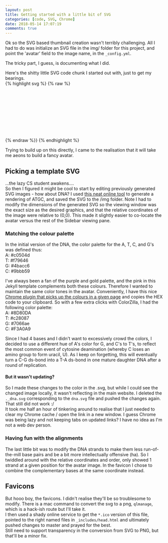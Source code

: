 ```yaml
---
layout: post
title: Getting started with a little bit of SVG  
categories: [code, SVG, Chrome]
date: 2018-05-14 17:07:19
comments: true
---
```


Ok so the SVG based thumbnail creation wasn't terribly challenging. All I had to do was initialize an SVG file in the img/ folder for this project, and point the 'avatar' field to the image name, in the `_config.yml`.    

The tricky part, I guess, is documenting what I did.    

<!--more-->

Here's the shitty little SVG code chunk I started out with, just to get my bearings.   
{% highlight svg %}
{% raw %}
<svg width="100%" height="100%" version="1.1" xmlns="http://www.w3.org/2000/svg">

<defs>
<linearGradient id="fill" x1="0%" y1="0%" x2="0%" y2="100%">
<stop offset="0%" style="stop-color:rgb(224,224,224);stop-opacity:1"/>
<stop offset="100%" style="stop-color:rgb(153,153,153);stop-opacity:1"/>
</linearGradient>
</defs>

<path d="M 0 0 L 64 0 L 32 64 z" stroke="colourname" fill="url(#fill)"/>

</svg>
{% endraw %}}
{% endhighlight %}

Trying to build up on this directly, I came to the realisation that it will take me aeons to build a fancy avatar.  

## Picking a template SVG  
...the lazy CS student awakens....   
So then I figured it might be cool to start by editing previously generated SVG images - how about DNA? I used [this neat online tool](http://petercollingridge.appspot.com/draw-dna) to generate a rendering of ATGC, and saved the SVG to the /img folder. Note I had to modify the dimensions of the generated SVG so the viewing window was the exact size as the desired graphics, and that the relative coordinates of the image were relative to (0,0). This made it slightly easier to co-locate the avatar versus the rest of the Sidebar viewing pane.    

### Matching the colour palette  
In the initial version of the DNA, the color palette for the A, T, C, and G's was defined thus:  
A: #c0504d  
T: #f79646  
G: #4bacc6  
C: #9bbb59  

I've always been a fan of the purple and gold palette, and the pink in this Jekyll template complements both these colours. Therefore I wanted to maintain the same color tones in the avatar. Conveniently, I have this nice [Chrome plugin that picks up the colours in a given page](https://chrome.google.com/webstore/detail/colorzilla/bhlhnicpbhignbdhedgjhgdocnmhomnp?hl=en) and copies the HEX code to your clipboard. So with a few extra clicks with ColorZilla, I had the following color palette:  
A: #8D80DA  
T: #c28087  
G: #7066ae  
C: #F3A0A9

Since I had 4 bases and I didn't want to excessively crowd the colors, I decided to use a different hue of A's color for G, and C's to T's, to reflect the most common event of cytosine deamination (whereby C loses an amino group to form uracil, U). As I keep on forgetting, this will eventually turn a C-G ds-bond into a T-A ds-bond in one mature daughter DNA after a round of replication.   

#### But it wasn't updating?  
So I made these changes to the color in the .svg, but while I could see the changed image locally, it wasn't reflecting in the main website. I deleted the `._dna.svg` corresponding to the `dna.svg` file and pushed the changes again. That still did not work :/    
It took me half an hour of tinkering around to realise that I just needed to clear my Chrome cache / open the link in a new window. I guess Chrome was being lazy and not keeping tabs on updated links? I have no idea as I'm not a web dev person.    

### Having fun with the alignments  
The last little bit was to modify the DNA strands to make them less run-of-the-mill base pairs and be a bit more intellectually offensive (ha). So I twiddled around with the relative coordinates and order, only showed 1 strand at a given position for the avatar image. In the favicon I chose to combine the complementary bases at the same coordinate instead.  

## Favicons
But hooo boy, the favicons. I didn't realise they'll be so troublesome to modify. There is a mac command to convert the svg to a png, `qlmanage`, which is a hack-ish route but I'll take it.  
I then used a shady online service to get the `*.ico` version of this file, pointed to the right named files in `_includes/head.html` and ultimately pushed changes to master and prayed for the best.  
Still need to support transparency in the conversion from SVG to PNG, but that'll be a minor fix.  

